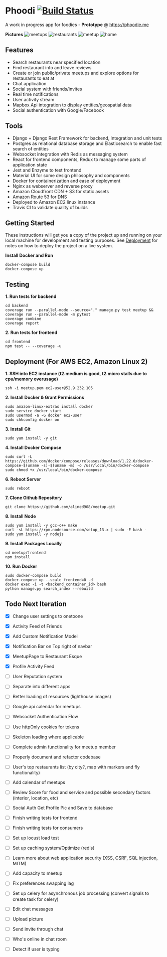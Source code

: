 # Phoodi [![Build Status](https://travis-ci.com/alined908/phoodi.svg?token=PvKqjKHMMeoZSCY5YeNS&branch=master)](https://travis-ci.com/github/alined908/phoodi)
A work in progress app for foodies - **Prototype** @ https://phoodie.me

**Pictures**
![meetups](https://user-images.githubusercontent.com/47507106/86501446-c72d7d00-bd4d-11ea-90cb-bbf8e9af03b0.png)
![restaurants](https://user-images.githubusercontent.com/47507106/86501449-c8f74080-bd4d-11ea-8b27-d042e3555b1c.png)
![meetup](https://user-images.githubusercontent.com/47507106/86501450-ca286d80-bd4d-11ea-9982-124c5a02e4fe.png)
![home](https://user-images.githubusercontent.com/47507106/86501452-cb599a80-bd4d-11ea-9c69-3ca95072d8f4.png)

## Features
- Search restaurants near specified location
- Find restaurant info and leave reviews
- Create or join public/private meetups and explore options for restaurants to eat at
- Chat application
- Social system with friends/invites
- Real time notifications
- User activity stream
- Mapbox Api integration to display entities/geospatial data
- Social authentication with Google/Facebook

## Tools
- Django + Django Rest Framework for backend, Integration and unit tests
- Postgres as relational database storage and Elasticsearch to enable fast search of entities
- Websocket integration with Redis as messaging system 
- React for frontend components, Redux to manage some parts of application state
- Jest and Enzyme to test frontend
- Material UI for some design philosophy and components
- Docker for containerization and ease of deployment
- Nginx as webserver and reverse proxy
- Amazon Cloudfront CDN + S3 for static assets
- Amazon Route 53 for DNS
- Deployed to Amazon EC2 linux instance 
- Travis CI to validate quality of builds

## Getting Started
These instructions will get you a copy of the project up and running on your local machine for development and testing purposes. See [Deployment](#deployment) for notes on how to deploy the project on a live system.

**Install Docker and Run**
```
docker-compose build
docker-compose up
```

## Testing
**1. Run tests for backend**
```
cd backend
coverage run --parallel-mode --source="." manage.py test meetup && coverage run --parallel-mode -m pytest
coverage combine
coverage report
```
**2. Run tests for frontend**
```
cd frontend
npm test -- --coverage -u
```

## Deployment (For AWS EC2, Amazon Linux 2)
**1. SSH into EC2 instance (t2.medium is good, t2.micro stalls due to cpu/memory overusage)**
``` 
ssh -i meetup.pem ec2-user@52.9.232.105
```
**2. Install Docker & Grant Permissions**
```
sudo amazon-linux-extras install docker
sudo service docker start
sudo usermod -a -G docker ec2-user
sudo chkconfig docker on
```
**3. Install Git**
```
sudo yum install -y git
```
**4. Install Docker Compose**
```
sudo curl -L https://github.com/docker/compose/releases/download/1.22.0/docker-compose-$(uname -s)-$(uname -m) -o /usr/local/bin/docker-compose
sudo chmod +x /usr/local/bin/docker-compose
```
**6. Reboot Server**
```
sudo reboot
```
**7. Clone Github Repository** 
```
git clone https://github.com/alined908/meetup.git
```
**8. Install Node**
```
sudo yum install -y gcc-c++ make
curl -sL https://rpm.nodesource.com/setup_13.x | sudo -E bash -
sudo yum install -y nodejs
```
**9. Install Packages Locally**
```
cd meetup/frontend
npm install
```
**10. Run Docker**
```
sudo docker-compose build
docker-compose up --scale frontend=0 -d
docker exec -i -t <backend_container_id> bash
python manage.py search_index --rebuild
```
## Todo Next Iteration
- [x] Change user settings to onetoone
- [x] Activity Feed of Friends
- [x] Add Custom Notification Model
- [x] Notification Bar on Top right of navbar
- [x] MeetupPage to Restaurant Esque
- [x] Profile Activity Feed
- [ ] User Reputation system
- [ ] Separate into different apps

- [ ] Better loading of resources (lighthouse images)
- [ ] Google api calendar for meetups
- [ ] Websocket Authentication Flow
- [ ] Use httpOnly cookies for tokens
- [ ] Skeleton loading where applicable
- [ ] Complete admin functionality for meetup member
- [ ] Properly document and refactor codebase
- [ ] User's top restaurants list (by city?, map with markers and fly functionality)
- [ ] Add calendar of meetups
- [ ] Review Score for food and service and possible secondary factors (interior, location, etc)
- [ ] Social Auth Get Profile Pic and Save to database
- [ ] Finish writing tests for frontend
- [ ] Finish writing tests for consumers
- [ ] Set up locust load test
- [ ] Set up caching system/Optimize (redis)
- [ ] Learn more about web application security (XSS, CSRF, SQL injection, MITM)
- [ ] Add capacity to meetup
- [ ] Fix preferences swapping lag
- [ ] Set up celery for asynchronous job processing (convert signals to create task for celery)
- [ ] Edit chat messages
- [ ] Upload picture
- [ ] Send invite through chat
- [ ] Who's online in chat room
- [ ] Detect if user is typing
